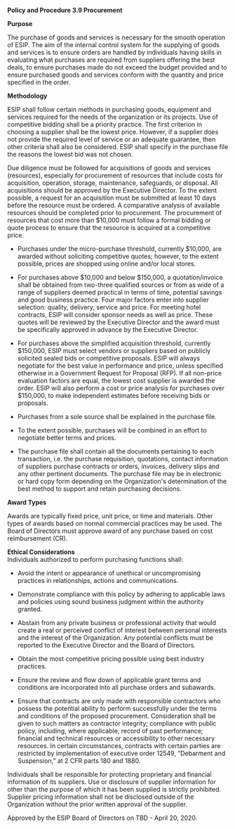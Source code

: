 
**Policy and Procedure 3.9 Procurement**

**Purpose**

The purchase of goods and services is necessary for the smooth operation
of ESIP. The aim of the internal control system for the supplying of
goods and services is to ensure orders are handled by individuals having
skills in evaluating what purchases are required from suppliers offering
the best deals, to ensure purchases made do not exceed the budget
provided and to ensure purchased goods and services conform with the
quantity and price specified in the order.

**Methodology**

ESIP shall follow certain methods in purchasing goods, equipment and
services required for the needs of the organization or its projects. Use
of competitive bidding shall be a priority practice. The first criterion
in choosing a supplier shall be the lowest price. However, if a supplier
does not provide the required level of service or an adequate guarantee,
then other criteria shall also be considered. ESIP shall specify in the
purchase file the reasons the lowest bid was not chosen.

Due diligence must be followed for acquisitions of goods and services
(resources), especially for procurement of resources that include costs
for acquisition, operation, storage, maintenance, safeguards, or
disposal. All acquisitions should be approved by the Executive Director.
To the extent possible, a request for an acquisition must be submitted
at least 10 days before the resource must be ordered. A comparative
analysis of available resources should be completed prior to
procurement. The procurement of resources that cost more than \$10,000
must follow a formal bidding or quote process to ensure that the
resource is acquired at a competitive price.

-   Purchases under the micro-purchase threshold, currently \$10,000, are
    awarded without soliciting competitive quotes; however, to the
    extent possible, prices are shopped using online and/or local
    stores.

-   For purchases above \$10,000 and below \$150,000, a quotation/invoice
    shall be obtained from two-three qualified sources or from as wide
    of a range of suppliers deemed practical in terms of time,
    potential savings and good business practice. Four major factors
    enter into supplier selection: quality, delivery, service and
    price. For meeting hotel contracts, ESIP will consider sponsor
    needs as well as price. These quotes will be reviewed by the
    Executive Director and the award must be specifically approved in
    advance by the Executive Director.

-   For purchases above the simplified acquisition threshold, currently
    \$150,000, ESIP must select vendors or suppliers based on publicly
    solicited sealed bids or competitive proposals. ESIP will always
    negotiate for the best value in performance and price, unless
    specified otherwise in a Government Request for Proposal (RFP). If
    all non-price evaluation factors are equal, the lowest cost
    supplier is awarded the order. ESIP will also perform a cost or
    price analysis for purchases over \$150,000, to make independent
    estimates before receiving bids or proposals.

-   Purchases from a sole source shall be explained in the purchase
    file.

-   To the extent possible, purchases will be combined in an effort to
    negotiate better terms and prices.

-   The purchase file shall contain all the documents pertaining to each
    transaction, i.e. the purchase requisition, quotations, contact
    information of suppliers purchase contracts or orders, invoices,
    delivery slips and any other pertinent documents. The purchase
    file may be in electronic or hard copy form depending on the
    Organization's determination of the best method to support and
    retain purchasing decisions.

**Award Types**

Awards are typically fixed price, unit price, or time and materials.
Other types of awards based on normal commercial practices may be used.
The Board of Directors must approve award of any purchase based on cost
reimbursement (CR).

**Ethical Considerations**\
Individuals authorized to perform purchasing functions shall:

-   Avoid the intent or appearance of unethical or uncompromising
    practices in relationships, actions and communications.

-   Demonstrate compliance with this policy by adhering to applicable
    laws and policies using sound business judgment within the
    authority granted.

-   Abstain from any private business or professional activity that
    would create a real or perceived conflict of interest between
    personal interests and the interest of the Organization. Any
    potential conflicts must be reported to the Executive Director and
    the Board of Directors.

-   Obtain the most competitive pricing possible using best industry
    practices.

-   Ensure the review and flow down of applicable grant terms and
    conditions are incorporated into all purchase orders and
    subawards.
-   Ensure that contracts are only made with responsible contractors who possess the potential ability to perform successfully under the terms and conditions of the proposed procurement. Consideration shall be given to such matters as contractor integrity; compliance with public policy, including, where applicable, record of past performance; financial and technical resources or accessibility to other necessary resources. In certain circumstances, contracts with certain parties are restricted by implementation of executive order 12549, “Debarment and Suspension,” at 2 CFR parts 180 and 1880.

Individuals shall be responsible for protecting proprietary and
financial information of its suppliers. Use or disclosure of supplier
information for other than the purpose of which it has been supplied is
strictly prohibited. Supplier pricing information shall not be disclosed
outside of the Organization without the prior written approval of the
supplier.



Approved by the ESIP Board of Directors on TBD - April 20, 2020.
